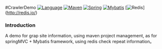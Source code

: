 #CrawlerDemo
[![Language](https://img.shields.io/badge/Language-java-blue.svg)](http://www.oracle.com/technetwork/java/javase/downloads/jdk8-downloads-2133151.html)
[![Maven](https://img.shields.io/badge/Maven-4.0.0-red.svg)](http://maven.apache.org/)
[![Spring](https://img.shields.io/badge/Spring-4.1.4-yellowgreen.svg)](http://spring.io/)
[![Mybatis](https://img.shields.io/badge/Mybatis-3.3.1-yellow.svg)](http://www.mybatis.org/)
[![Redis](https://img.shields.io/badge/Redis-2.7.2-ff69b4.svg)]
(http://redis.io/)


### Introduction
A demo for grap site information, using maven project management, as for springMVC + Mybatis framework, using redis check repeat information。
